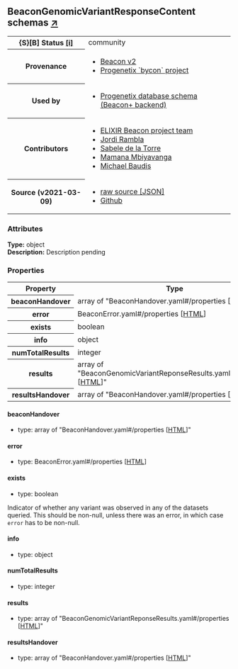 
<div id="schema-header-title">
  <h2>BeaconGenomicVariantResponseContent <span id="schema-header-title-project">schemas <a href="https://github.com/progenetix/schemas" target="_BLANK">&nearr;</a></span> </h2>
</div>

<table id="schema-header-table">
  <tr>
    <th>{S}[B] Status <a href="https://schemablocks.org/about/sb-status-levels.html">[i]</a></th>
    <td><div id="schema-header-status">community</div></td>
  </tr>

  <tr>
    <th>Provenance</th>
    <td>
      <ul>
<li><a href="https://github.com/ga4gh-beacon/specification-v2">Beacon v2</a></li>
<li><a href="https://github.com/progenetix/bycon/">Progenetix `bycon` project</a></li>
      </ul>
    </td>
  </tr>
  <tr>
    <th>Used by</th>
    <td>
      <ul>
<li><a href="https://github.com/progenetix/schemas/">Progenetix database schema (Beacon+ backend)</a></li>
      </ul>
    </td>
  </tr>

<!--more-->

  <tr>
    <th>Contributors</th>
    <td>
      <ul>
<li><a href="https://beacon-project.io/categories/people.html">ELIXIR Beacon project team</a></li>
<li><a href="https://github.com/jrambla">Jordi Rambla</a></li>
<li><a href="https://github.com/sdelatorrep">Sabele de la Torre</a></li>
<li><a href="https://github.com/mamanambiya">Mamana Mbiyavanga</a></li>
<li><a href="https://orcid.org/0000-0002-9903-4248">Michael Baudis</a></li>
      </ul>
    </td>
  </tr>
  <tr>
    <th>Source (v2021-03-09)</th>
    <td>
      <ul>
        <li><a href="current/BeaconGenomicVariantResponseContent.json" target="_BLANK">raw source [JSON]</a></li>
        <li><a href="https://github.com/progenetix/schemas/blob/master/schemas/BeaconGenomicVariantResponseContent.yaml" target="_BLANK">Github</a></li>
      </ul>
    </td>
  </tr>
</table>

<div id="schema-attributes-title">
  <h3>Attributes</h3>
</div>

  
__Type:__ object  
__Description:__ Description pending

### Properties

<table id="schema-properties-table">
  <tr>
    <th>Property</th>
    <th>Type</th>
  </tr>
  <tr>
    <th>beaconHandover</th>
    <td>array of "BeaconHandover.yaml#/properties [<a href="./BeaconHandover.html">HTML</a>]"</td>
  </tr>
  <tr>
    <th>error</th>
    <td>BeaconError.yaml#/properties [<a href="./BeaconError.html">HTML</a>]</td>
  </tr>
  <tr>
    <th>exists</th>
    <td>boolean</td>
  </tr>
  <tr>
    <th>info</th>
    <td>object</td>
  </tr>
  <tr>
    <th>numTotalResults</th>
    <td>integer</td>
  </tr>
  <tr>
    <th>results</th>
    <td>array of "BeaconGenomicVariantReponseResults.yaml#/properties [<a href="./BeaconGenomicVariantReponseResults.html">HTML</a>]"</td>
  </tr>
  <tr>
    <th>resultsHandover</th>
    <td>array of "BeaconHandover.yaml#/properties [<a href="./BeaconHandover.html">HTML</a>]"</td>
  </tr>

</table>


#### beaconHandover

* type: array of "BeaconHandover.yaml#/properties [<a href="./BeaconHandover.html">HTML</a>]"




#### error

* type: BeaconError.yaml#/properties [<a href="./BeaconError.html">HTML</a>]




#### exists

* type: boolean

Indicator of whether any variant was observed in any of the
datasets queried. This should be non-null, unless there was an
error, in which case `error` has to be non-null.



#### info

* type: object




#### numTotalResults

* type: integer




#### results

* type: array of "BeaconGenomicVariantReponseResults.yaml#/properties [<a href="./BeaconGenomicVariantReponseResults.html">HTML</a>]"




#### resultsHandover

* type: array of "BeaconHandover.yaml#/properties [<a href="./BeaconHandover.html">HTML</a>]"




